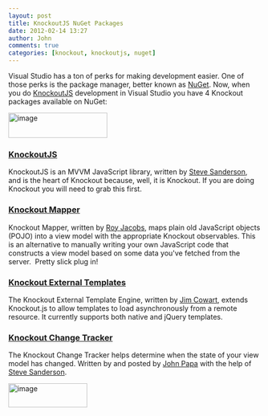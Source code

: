 ```yaml
---
layout: post
title: KnockoutJS NuGet Packages
date: 2012-02-14 13:27
author: John
comments: true
categories: [knockout, knockoutjs, nuget]
---
```

<p>Visual Studio has a ton of perks for making development easier. One of those perks is the package manager, better known as <a href="http://nuget.org/">NuGet</a>. Now, when you do <a href="http://knockoutjs.com/">KnockoutJS</a> development in Visual Studio you have 4 Knockout packages available on NuGet: </p> <p><a href="http://nuget.org/"><img style="background-image: none; border-right-width: 0px; padding-left: 0px; padding-right: 0px; display: inline; border-top-width: 0px; border-bottom-width: 0px; border-left-width: 0px; padding-top: 0px" title="image" border="0" alt="image" src="/wp-content/uploads/media/Windows-Live-Writer/KnockoutJS-NuGet-Packages_7246/image_6.png" width="197" height="50"></a></p> <h3><a href="http://nuget.org/packages/knockoutjs">KnockoutJS</a></h3></a> <p>KnockoutJS is an MVVM JavaScript library, written by <a href="https://twitter.com/#!/stevensanderson">Steve Sanderson</a>, and is the heart of Knockout because, well, it is Knockout. If you are doing Knockout you will need to grab this first. </p><a href="http://nuget.org/packages/Knockout.Mapping"> <h3><a href="http://nuget.org/packages/Knockout.Mapping">Knockout Mapper</a></h3></a> <p>Knockout Mapper, written by <a href="https://twitter.com/#!/ryjcbs">Roy Jacobs</a>, maps plain old JavaScript objects (POJO) into a view model with the appropriate Knockout observables. This is an alternative to manually writing your own JavaScript code that constructs a view model based on some data you've fetched from the server.&nbsp; Pretty slick plug in!</p> <h3><a href="http://nuget.org/packages/Knockout.js_External_Template_Engine/">Knockout External Templates</a></h3> <p>The Knockout External Template Engine, written by <a href="https://twitter.com/#!/ifandelse">Jim Cowart</a>, extends Knockout.js to allow templates to load asynchronously from a remote resource. It currently supports both native and jQuery templates. </p> <h3><a href="http://nuget.org/packages/Knockout.ChangeTracker">Knockout Change Tracker</a></h3> <p>The Knockout Change Tracker helps determine when the state of your view model has changed. Written by and posted by <a href="https://twitter.com/#!/John_Papa">John Papa</a> with the help of <a href="https://twitter.com/#!/stevensanderson">Steve Sanderson</a>.</p> <p><a href="http://knockoutjs.com/"><img style="background-image: none; border-right-width: 0px; padding-left: 0px; padding-right: 0px; display: inline; border-top-width: 0px; border-bottom-width: 0px; border-left-width: 0px; padding-top: 0px" title="image" border="0" alt="image" src="/wp-content/uploads/media/Windows-Live-Writer/KnockoutJS-NuGet-Packages_7246/image_5.png" width="157" height="48"></a></p>

